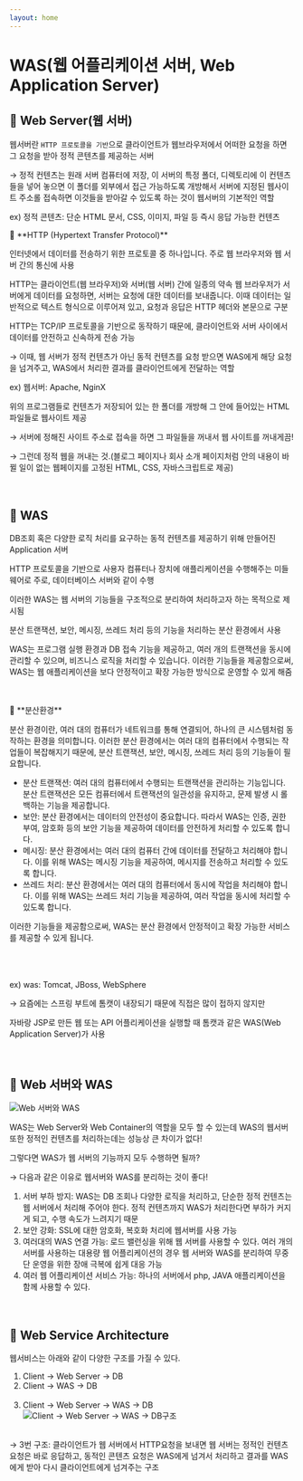 ```yaml
---
layout: home
--- 
```


# WAS(웹 어플리케이션 서버, Web Application Server)

## 🔶 Web Server(웹 서버)

웹서버란 `HTTP 프로토콜을 기반`으로 클라이언트가 웹브라우저에서 어떠한 요청을 하면 그 요청을 받아 정적 콘텐츠를 제공하는 서버

→ 정적 컨텐츠는 원래 서버 컴퓨터에 저장, 이 서버의 특정 폴더, 디렉토리에 이 컨텐츠들을 넣어 놓으면 이 폴더를 외부에서 접근 가능하도록 개방해서 서버에 지정된 웹사이트 주소롤 접속하면 이것들을 받아갈 수 있도록 하는 것이 웹서버의 기본적인 역할

ex) 정적 콘텐츠: 단순 HTML 문서, CSS, 이미지, 파일 등 즉시 응답 가능한 컨텐츠

<aside>
📌 **HTTP (Hypertext Transfer Protocol)**

인터넷에서 데이터를 전송하기 위한 프로토콜 중 하나입니다. 주로 웹 브라우저와 웹 서버 간의 통신에 사용

HTTP는 클라이언트(웹 브라우저)와 서버(웹 서버) 간에 일종의 약속
웹 브라우저가 서버에게 데이터를 요청하면, 서버는 요청에 대한 데이터를 보내줍니다. 이때 데이터는 일반적으로 텍스트 형식으로 이루어져 있고, 요청과 응답은 HTTP 헤더와 본문으로 구분

HTTP는 TCP/IP 프로토콜을 기반으로 동작하기 때문에, 클라이언트와 서버 사이에서 데이터를 안전하고 신속하게 전송 가능

</aside>

→ 이때, 웹 서버가 정적 컨텐츠가 아닌 동적 컨텐츠를 요청 받으면 WAS에게 해당 요청을 넘겨주고, WAS에서 처리한 결과를 클라이언트에게 전달하는 역할

ex) 웹서버: Apache, NginX

위의 프로그램들로 컨텐츠가 저장되어 있는 한 폴더를 개방해 그 안에 들어있는 HTML 파일들로 웹사이트 제공

→ 서버에 정해진 사이트 주소로 접속을 하면 그 파일들을 꺼내서 웹 사이트를 꺼내게끔!

→ 그런데 정적 웹을 꺼내는 것.(블로그 페이지나 회사 소개 페이지처럼 안의 내용이 바뀔 일이 없는 웹페이지를 고정된 HTML, CSS, 자바스크립트로 제공)
<br/><br/><br/>

## 🔶 WAS

DB조회 혹은 다양한 로직 처리를 요구하는 동적 컨텐츠를 제공하기 위해 만들어진 Application 서버

HTTP 프로토콜을 기반으로 사용자 컴퓨터나 장치에 애플리케이션을 수행해주는 미들웨어로 주로, 데이터베이스 서버와 같이 수행

이러한 WAS는 웹 서버의 기능들을 구조적으로 분리하여 처리하고자 하는 목적으로 제시됨

분산 트랜잭션, 보안, 메시징, 쓰레드 처리 등의 기능을 처리하는 분산 환경에서 사용 

WAS는 프로그램 실행 환경과 DB 접속 기능을 제공하고, 여러 개의 트랜잭션을 동시에 관리할 수 있으며, 비즈니스 로직을 처리할 수 있습니다. 이러한 기능들을 제공함으로써, WAS는 웹 애플리케이션을 보다 안정적이고 확장 가능한 방식으로 운영할 수 있게 해줌
<br/><br/><br/>

<aside>
📌 **분산환경**

분산 환경이란, 여러 대의 컴퓨터가 네트워크를 통해 연결되어, 하나의 큰 시스템처럼 동작하는 환경을 의미합니다. 이러한 분산 환경에서는 여러 대의 컴퓨터에서 수행되는 작업들이 복잡해지기 때문에, 분산 트랜잭션, 보안, 메시징, 쓰레드 처리 등의 기능들이 필요합니다.

- 분산 트랜잭션: 여러 대의 컴퓨터에서 수행되는 트랜잭션을 관리하는 기능입니다. 분산 트랜잭션은 모든 컴퓨터에서 트랜잭션의 일관성을 유지하고, 문제 발생 시 롤백하는 기능을 제공합니다.
- 보안: 분산 환경에서는 데이터의 안전성이 중요합니다. 따라서 WAS는 인증, 권한 부여, 암호화 등의 보안 기능을 제공하여 데이터를 안전하게 처리할 수 있도록 합니다.
- 메시징: 분산 환경에서는 여러 대의 컴퓨터 간에 데이터를 전달하고 처리해야 합니다. 이를 위해 WAS는 메시징 기능을 제공하여, 메시지를 전송하고 처리할 수 있도록 합니다.
- 쓰레드 처리: 분산 환경에서는 여러 대의 컴퓨터에서 동시에 작업을 처리해야 합니다. 이를 위해 WAS는 쓰레드 처리 기능을 제공하여, 여러 작업을 동시에 처리할 수 있도록 합니다.

이러한 기능들을 제공함으로써, WAS는 분산 환경에서 안정적이고 확장 가능한 서비스를 제공할 수 있게 됩니다.

</aside>
<br/><br/><br/>
ex) was: Tomcat, JBoss, WebSphere

→ 요즘에는 스프링 부트에 톰캣이 내장되기 때문에 직접은 많이 접하지 않지만 

자바랑 JSP로 만든 웹 또는 API 어플리케이션을 실행할 때 톰캣과 같은 WAS(Web Application Server)가 사용
<br/><br/><br/>

## 🔶 Web 서버와 WAS
![Web 서버와 WAS](https://img1.daumcdn.net/thumb/R1280x0/?scode=mtistory2&fname=https%3A%2F%2Fblog.kakaocdn.net%2Fdn%2F8iqqs%2FbtryJjFiSeI%2Feck3RcimeMDNA3K2aNJ7n0%2Fimg.webp)

WAS는 Web Server와 Web Container의 역할을 모두 할 수 있는데 WAS의 웹서버 또한 정적인 컨텐츠를 처리하는데는 성능상 큰 차이가 없다!

그렇다면 WAS가 웹 서버의  기능까지 모두 수행하면 될까?

→ 다음과 같은 이유로 웹서버와 WAS를 분리하는 것이 좋다!

1. 서버 부하 방지: WAS는 DB 조회나 다양한 로직을 처리하고, 단순한 정적 컨텐츠는 웹 서버에서 처리해 주어야 한다. 정적 컨텐츠까지 WAS가 처리한다면 부하가 커지게 되고, 수행 속도가 느려지기 때문
2. 보안 강화: SSL에 대한 암호화, 복호화 처리에 웹서버를 사용 가능
3. 여러대의 WAS 연결 가능: 로드 밸런싱을 위해 웹 서버를 사용할 수 있다. 여러 개의 서버를 사용하는 대용량 웹 어플리케이션의 경우 웹 서버와 WAS를 분리하여 무중단 운영을 위한 장애 극복에 쉽게 대응 가능
4. 여러 웹 어플리케이션 서비스 가능: 하나의 서버에서 php, JAVA 애플리케이션을 함께 사용할 수 있다.
<br/><br/><br/>
## 🔶 Web Service **Architecture**

웹서비스는 아래와 같이 다양한 구조를 가질 수 있다. 

1. Client → Web Server → DB
2. Client → WAS → DB
<br/><br/>
3. Client →  Web Server → WAS  → DB
![Client →  Web Server → WAS  → DB구조](https://blog.kakaocdn.net/dn/COYM9/btryI3bxOeM/7kDfuTH2HxaQGAHjeFquS1/img.webp)
<br/>
→ 3번 구조: 클라이언트가 웹 서버에서 HTTP요청을 보내면 웹 서버는 정적인 컨텐츠 요청은 바로 응답하고, 동적인 콘텐츠 요청은 WAS에게 넘겨서 처리하고 결과를 WAS에게 받아 다시 클라이언트에게 넘겨주는 구조 